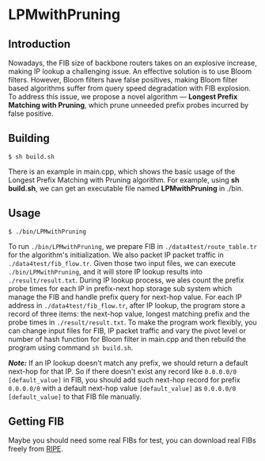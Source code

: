 # LPMwithPruning

## Introduction

Nowadays, the FIB size of backbone routers takes on an explosive increase, making IP lookup a challenging issue.
An effective solution is to use Bloom filters.
However, Bloom filters have false positives, making Bloom filter based algorithms suffer from query speed degradation with FIB explosion.
To address this issue, we propose a novel algorithm — **Longest Prefix Matching with Pruning**, which prune unneeded prefix probes incurred by false positive.


## Building

    $ sh build.sh

There is an example in main.cpp, which shows the basic usage of the Longest Prefix Matching with Pruning algorithm. For example, using **sh build.sh**, we can get an executable file named **LPMwithPruning** in ./bin.

## Usage

    $ ./bin/LPMwithPruning

To run `./bin/LPMwithPruning`, we prepare FIB in `./data4test/route_table.tr` for the algorithm's initialization.
We also packet IP packet traffic in `./data4test/fib_flow.tr`.
Given those two input files, we can execute `./bin/LPMwithPruning`, and it will store IP lookup results into `./result/result.txt`.
During IP lookup process, we ales count the prefix probe times for each IP in prefix-next hop storage sub system which manage the FIB and handle prefix query for next-hop value.
For each IP address in `./data4test/fib_flow.tr`, after IP lookup, the program store a record of three items: the next-hop value, longest matching prefix and the probe times in `./result/result.txt`.
To make the program work flexibly, you can change input files for FIB, IP packet traffic and vary the pivot level or number of hash function for Bloom filter in main.cpp and then rebuild the program using command `sh build.sh`.

***Note:*** If an IP lookup doesn't match any prefix, we should return a default next-hop for that IP.
So if there doesn't exist any record like `0.0.0.0/0 [default_value]` in FIB, you should add such next-hop record for prefix `0.0.0.0/0` with a default next-hop value `[default_value]` as `0.0.0.0/0 [default_value]` to that FIB file manually.

## Getting FIB
Maybe you should need some real FIBs for test, you can download real FIBs freely from [RIPE](https://www.ripe.net/).
